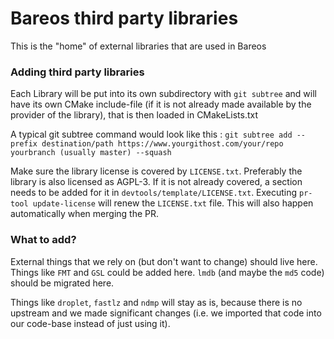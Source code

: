 # Bareos third party libraries

This is the "home" of external libraries that are used in Bareos

### Adding third party libraries

Each Library will be put into its own subdirectory with `git subtree` and will have its own CMake include-file (if it is not already made available by the provider of the library), that is then loaded in CMakeLists.txt

A typical git subtree command would look like this : `git subtree add --prefix destination/path https://www.yourgithost.com/your/repo yourbranch (usually master) --squash`

Make sure the library license is covered by `LICENSE.txt`. Preferably the library is also licensed as AGPL-3. If it is not already covered, a section needs to be added for it in `devtools/template/LICENSE.txt`.
Executing `pr-tool update-license` will renew the `LICENSE.txt` file.
This will also happen automatically when merging the PR.

### What to add?

External things that we rely on (but don't want to change) should live here. Things like `FMT` and `GSL` could be added here. 
`lmdb` (and maybe the `md5` code) should be migrated here.

Things like `droplet`, `fastlz` and `ndmp` will stay as is, because there is no upstream and we made significant changes (i.e. we imported that code into our code-base instead of just using it).
